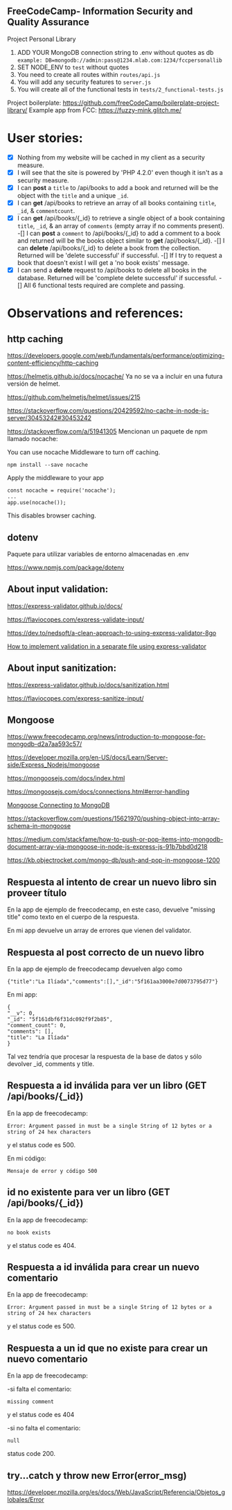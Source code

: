 **FreeCodeCamp**- Information Security and Quality Assurance
------

Project Personal Library

1) ADD YOUR MongoDB connection string to .env without quotes as db
    `example: DB=mongodb://admin:pass@1234.mlab.com:1234/fccpersonallib`
2) SET NODE_ENV to `test` without quotes
3) You need to create all routes within `routes/api.js`
4) You will add any security features to `server.js`
5) You will create all of the functional tests in `tests/2_functional-tests.js`


Project boilerplate: <https://github.com/freeCodeCamp/boilerplate-project-library/>
Example app from FCC: <https://fuzzy-mink.glitch.me/>


# User stories:

- [x] Nothing from my website will be cached in my client as a security measure.
- [x] I will see that the site is powered by 'PHP 4.2.0' even though it isn't as a security measure.
- [x] I can **post** a <code>title</code> to /api/books to add a book and returned will be the object with the <code>title</code> and a unique <code>_id</code>.
- [x] I can **get** /api/books to retrieve an array of all books containing <code>title</code>, <code>_id</code>, & <code>commentcount</code>.
- [x] I can **get** /api/books/{_id} to retrieve a single object of a book containing <code>title</code>, <code>_id</code>, & an array of <code>comments</code> (empty array if no comments present).
-[] I can **post** a <code>comment</code> to /api/books/{_id} to add a comment to a book and returned will be the books object similar to **get** /api/books/{_id}.
-[] I can **delete** /api/books/{_id} to delete a book from the collection. Returned will be 'delete successful' if successful.
-[] If I try to request a book that doesn't exist I will get a 'no book exists' message.
-[x] I can send a **delete** request to /api/books to delete all books in the database. Returned will be 'complete delete successful' if successful.
-[] All 6 functional tests required are complete and passing.

# Observations and references:

## http caching

<https://developers.google.com/web/fundamentals/performance/optimizing-content-efficiency/http-caching>

<https://helmetjs.github.io/docs/nocache/> Ya no se va a incluir en una futura versión de helmet.

<https://github.com/helmetjs/helmet/issues/215>

<https://stackoverflow.com/questions/20429592/no-cache-in-node-js-server/30453242#30453242> 

<https://stackoverflow.com/a/51941305> Mencionan un paquete de npm llamado nocache:

<quote>

You can use nocache Middleware to turn off caching.

    npm install --save nocache

Apply the middleware to your app

    const nocache = require('nocache');
    ...
    app.use(nocache());

This disables browser caching.

</quote>

## dotenv

Paquete para utilizar variables de entorno almacenadas en .env

<https://www.npmjs.com/package/dotenv>

## About input validation: 

https://express-validator.github.io/docs/

https://flaviocopes.com/express-validate-input/

https://dev.to/nedsoft/a-clean-approach-to-using-express-validator-8go

[How to implement validation in a separate file using express-validator](https://stackoverflow.com/a/61268141)

## About input sanitization:

https://express-validator.github.io/docs/sanitization.html

https://flaviocopes.com/express-sanitize-input/

## Mongoose

https://www.freecodecamp.org/news/introduction-to-mongoose-for-mongodb-d2a7aa593c57/

https://developer.mozilla.org/en-US/docs/Learn/Server-side/Express_Nodejs/mongoose

https://mongoosejs.com/docs/index.html

https://mongoosejs.com/docs/connections.html#error-handling

[Mongoose Connecting to MongoDB](https://www.youtube.com/watch?v=JLwwQMU6Ru0)

https://stackoverflow.com/questions/15621970/pushing-object-into-array-schema-in-mongoose

https://medium.com/stackfame/how-to-push-or-pop-items-into-mongodb-document-array-via-mongoose-in-node-js-express-js-91b7bbd0d218

https://kb.objectrocket.com/mongo-db/push-and-pop-in-mongoose-1200

## Respuesta al intento de crear un nuevo libro sin proveer título

En la app de ejemplo de freecodecamp, en este caso, devuelve "missing title" como texto en el cuerpo de la respuesta.

En mi app devuelve un array de errores que vienen del validator.

## Respuesta al post correcto de un nuevo libro

En la app de ejemplo de freecodecamp devuelven algo como 

    {"title":"La Ilíada","comments":[],"_id":"5f161aa3000e7d0073795d77"}

En mi app: 

    {
    "__v": 0,
    "_id": "5f161dbf6f31dc092f9f2b85",
    "comment_count": 0,
    "comments": [],
    "title": "La Ilíada"
    }

Tal vez tendría que procesar la respuesta de la base de datos y sólo devolver \_id, comments y title.


## Respuesta a id inválida para ver un libro (GET /api/books/{\_id})

En la app de freecodecamp: 

    Error: Argument passed in must be a single String of 12 bytes or a string of 24 hex characters

y el status code es 500.

En mi código: 
    
    Mensaje de error y código 500

## id no existente para ver un libro (GET /api/books/{\_id})

En la app de freecodecamp: 

    no book exists

y el status code es 404.

## Respuesta a id inválida para crear un nuevo comentario

En la app de freecodecamp: 

    Error: Argument passed in must be a single String of 12 bytes or a string of 24 hex characters

y el status code es 500.

## Respuesta a un id que no existe para crear un nuevo comentario

En la app de freecodecamp:

-si falta el comentario:

    missing comment

y el status code es 404

-si no falta el comentario:

    null

status code 200.
    

## try...catch y throw new Error(error_msg)

https://developer.mozilla.org/es/docs/Web/JavaScript/Referencia/Objetos_globales/Error